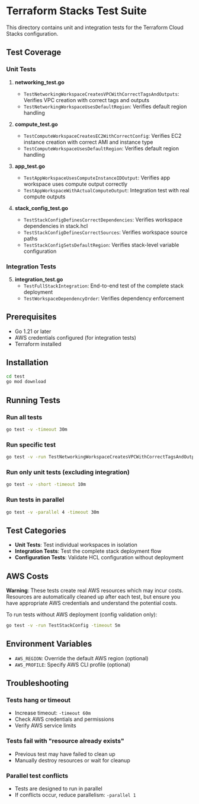# Terraform Stacks Test Suite

This directory contains unit and integration tests for the Terraform Cloud Stacks configuration.

## Test Coverage

### Unit Tests

1. **networking_test.go**
   - `TestNetworkingWorkspaceCreatesVPCWithCorrectTagsAndOutputs`: Verifies VPC creation with correct tags and outputs
   - `TestNetworkingWorkspaceUsesDefaultRegion`: Verifies default region handling

2. **compute_test.go**
   - `TestComputeWorkspaceCreatesEC2WithCorrectConfig`: Verifies EC2 instance creation with correct AMI and instance type
   - `TestComputeWorkspaceUsesDefaultRegion`: Verifies default region handling

3. **app_test.go**
   - `TestAppWorkspaceUsesComputeInstanceIDOutput`: Verifies app workspace uses compute output correctly
   - `TestAppWorkspaceWithActualComputeOutput`: Integration test with real compute outputs

4. **stack_config_test.go**
   - `TestStackConfigDefinesCorrectDependencies`: Verifies workspace dependencies in stack.hcl
   - `TestStackConfigDefinesCorrectSources`: Verifies workspace source paths
   - `TestStackConfigSetsDefaultRegion`: Verifies stack-level variable configuration

### Integration Tests

5. **integration_test.go**
   - `TestFullStackIntegration`: End-to-end test of the complete stack deployment
   - `TestWorkspaceDependencyOrder`: Verifies dependency enforcement

## Prerequisites

- Go 1.21 or later
- AWS credentials configured (for integration tests)
- Terraform installed

## Installation

```bash
cd test
go mod download
```

## Running Tests

### Run all tests
```bash
go test -v -timeout 30m
```

### Run specific test
```bash
go test -v -run TestNetworkingWorkspaceCreatesVPCWithCorrectTagsAndOutputs -timeout 10m
```

### Run only unit tests (excluding integration)
```bash
go test -v -short -timeout 10m
```

### Run tests in parallel
```bash
go test -v -parallel 4 -timeout 30m
```

## Test Categories

- **Unit Tests**: Test individual workspaces in isolation
- **Integration Tests**: Test the complete stack deployment flow
- **Configuration Tests**: Validate HCL configuration without deployment

## AWS Costs

**Warning**: These tests create real AWS resources which may incur costs. Resources are automatically cleaned up after each test, but ensure you have appropriate AWS credentials and understand the potential costs.

To run tests without AWS deployment (config validation only):
```bash
go test -v -run TestStackConfig -timeout 5m
```

## Environment Variables

- `AWS_REGION`: Override the default AWS region (optional)
- `AWS_PROFILE`: Specify AWS CLI profile (optional)

## Troubleshooting

### Tests hang or timeout
- Increase timeout: `-timeout 60m`
- Check AWS credentials and permissions
- Verify AWS service limits

### Tests fail with "resource already exists"
- Previous test may have failed to clean up
- Manually destroy resources or wait for cleanup

### Parallel test conflicts
- Tests are designed to run in parallel
- If conflicts occur, reduce parallelism: `-parallel 1`
